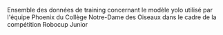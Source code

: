 Ensemble des données de training concernant le modèle yolo utilisé par l'équipe Phoenix du Collège Notre-Dame des Oiseaux dans le cadre de la compétition Robocup Junior
